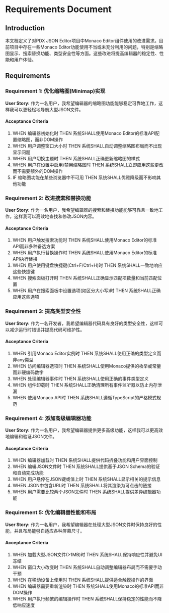 # Requirements Document

## Introduction

本文档定义了对PDX JSON Editor项目中Monaco Editor组件使用的改进需求。目前项目中存在一些Monaco Editor功能使用不当或未充分利用的问题，特别是缩略图显示、搜索替换功能、类型安全性等方面。这些改进将提高编辑器的稳定性、性能和用户体验。

## Requirements

### Requirement 1: 优化缩略图(Minimap)实现

**User Story:** 作为一名用户，我希望编辑器的缩略图功能能够稳定可靠地工作，这样我可以更轻松地导航大型JSON文件。

#### Acceptance Criteria

1. WHEN 编辑器初始化时 THEN 系统SHALL使用Monaco Editor的标准API配置缩略图，而非DOM操作
2. WHEN 用户调整窗口大小时 THEN 系统SHALL自动调整缩略图布局而不出现显示问题
3. WHEN 用户切换主题时 THEN 系统SHALL正确更新缩略图的样式
4. WHEN 用户在设置中启用/禁用缩略图时 THEN 系统SHALL立即应用这些更改而不需要额外的DOM操作
5. IF 缩略图功能在某些浏览器中不可用 THEN 系统SHALL优雅降级而不影响其他功能

### Requirement 2: 改进搜索和替换功能

**User Story:** 作为一名用户，我希望编辑器的搜索和替换功能能够可靠且一致地工作，这样我可以高效地查找和修改JSON内容。

#### Acceptance Criteria

1. WHEN 用户触发搜索功能时 THEN 系统SHALL使用Monaco Editor的标准API而非多种备选方案
2. WHEN 用户执行替换操作时 THEN 系统SHALL使用Monaco Editor的标准API执行替换
3. WHEN 用户使用键盘快捷键(Ctrl+F/Ctrl+H)时 THEN 系统SHALL一致地响应这些快捷键
4. WHEN 搜索面板打开时 THEN 系统SHALL正确显示匹配项数量和当前匹配位置
5. WHEN 用户在搜索面板中设置选项(如区分大小写)时 THEN 系统SHALL正确应用这些选项

### Requirement 3: 提高类型安全性

**User Story:** 作为一名开发者，我希望编辑器代码具有良好的类型安全性，这样可以减少运行时错误并提高代码可维护性。

#### Acceptance Criteria

1. WHEN 引用Monaco Editor实例时 THEN 系统SHALL使用正确的类型定义而非any类型
2. WHEN 访问编辑器选项时 THEN 系统SHALL使用Monaco提供的枚举或常量而非硬编码数字
3. WHEN 处理编辑器事件时 THEN 系统SHALL使用正确的事件类型定义
4. WHEN 组件卸载时 THEN 系统SHALL正确清理所有事件监听器以防止内存泄漏
5. WHEN 使用Monaco API时 THEN 系统SHALL遵循TypeScript的严格模式规范

### Requirement 4: 添加高级编辑器功能

**User Story:** 作为一名用户，我希望编辑器提供更多高级功能，这样我可以更高效地编辑和验证JSON文件。

#### Acceptance Criteria

1. WHEN 编辑器加载时 THEN 系统SHALL提供代码折叠功能和用户界面控制
2. WHEN 编辑JSON文件时 THEN 系统SHALL提供基于JSON Schema的验证和自动完成功能
3. WHEN 用户悬停在JSON键或值上时 THEN 系统SHALL显示相关的提示信息
4. WHEN JSON中包含URL时 THEN 系统SHALL将其渲染为可点击的链接
5. WHEN 用户需要比较两个JSON文件时 THEN 系统SHALL提供差异编辑器功能

### Requirement 5: 优化编辑器性能和布局

**User Story:** 作为一名用户，我希望编辑器在处理大型JSON文件时保持良好的性能，并且布局能够自适应各种屏幕尺寸。

#### Acceptance Criteria

1. WHEN 加载大型JSON文件(>1MB)时 THEN 系统SHALL保持响应性并避免UI冻结
2. WHEN 窗口大小改变时 THEN 系统SHALL自动调整编辑器布局而不需要手动干预
3. WHEN 在移动设备上使用时 THEN 系统SHALL提供适合触摸操作的界面
4. WHEN 编辑器需要重新渲染时 THEN 系统SHALL使用Monaco的标准API而非DOM操作
5. WHEN 用户执行频繁的编辑操作时 THEN 系统SHALL保持稳定的性能而不降低响应速度